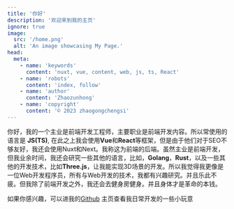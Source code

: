 ```yaml
---
title: '你好'
description: '欢迎来到我的主页'
ignore: true
image:
  src: '/home.png'
  alt: 'An image showcasing My Page.'
head:
  meta:
    - name: 'keywords'
      content: 'nuxt, vue, content, web, js, ts, React'
    - name: 'robots'
      content: 'index, follow'
    - name: 'author'
      content: 'Zhaozunhong'
    - name: 'copyright'
      content: '© 2023 zhaogongchengsi'
---
```


你好，我的一个主业是前端开发工程师，主要职业是前端开发内容。所以常使用的语言是 **JS(TS)**, 在此之上我会使用**Vue**和**React**等框架，但是由于他们对于SEO不够友好，我还会使用Nuxt和Next。我称这为前端的后端。虽然主业是前端开发，但我业余时间，我还会研究一些其他的语言，比如，**Golang**，**Rust**，以及一些其他的开发技术，比如**Three.js**，让我能实现3D场景的开发。所以我觉得我更像是一位Web开发程序员，所有与Web开发的技术，我都有兴趣研究。并且乐此不疲。但我除了前端开发之外，我还会去健身房健身。并且身体才是革命的本钱。


如果你感兴趣，可以进我的[Github](https://github.com/zhaogongchengsi) 主页查看我日常开发的一些小玩意
